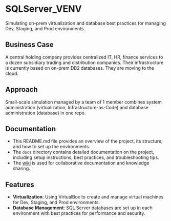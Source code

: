 # SQLServer_VENV
Simulating on-prem virtualization and database best practices for managing Dev, Staging, and Prod environments.

## Business Case
A central holding company provides centralized IT, HR, finance services to a dozen subsidiary trading and distribution companies. Their infrastructure is currently based on on-prem DB2 databases. They are moving to the cloud.

## Approach
Small-scale simulation managed by a team of 1 member combines system administration (virtualization, Infrastructure-as-Code) and database administration (database) in one repo.

## Documentation
- This README.md file provides an overview of the project, its structure, and how to set up the environments.
- The `docs` directory contains detailed documentation on the project, including setup instructions, best practices, and troubleshooting tips.
- The [wiki](https://github.com/vespertron/SQLServer_VENV/wiki) is used for collaborative documentation and knowledge sharing.

## Features

- **Virtualization**: Using VirtualBox to create and manage virtual machines for Dev, Staging, and Prod environments.
- **Database Management**: SQL Server databases are set up in each environment with best practices for performance and security.

